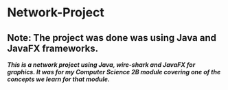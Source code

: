 # Network-Project

## Note: The project was done was using Java and JavaFX frameworks.

**_This is a network project using Java, wire-shark and JavaFX for graphics. It was for my Computer Science 2B module covering one of the concepts we learn for that module._**
